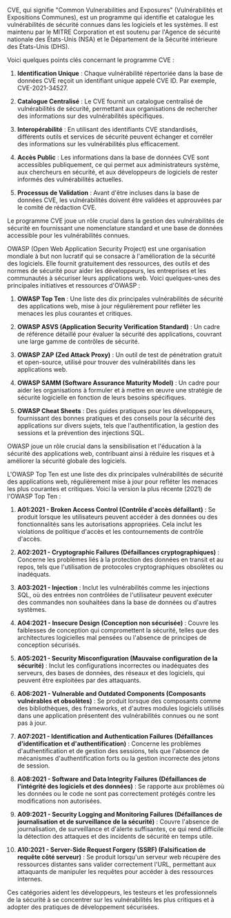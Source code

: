 CVE, qui signifie "Common Vulnerabilities and Exposures" (Vulnérabilités et Expositions Communes), est un programme qui identifie et catalogue les vulnérabilités de sécurité connues dans les logiciels et les systèmes. Il est maintenu par le MITRE Corporation et est soutenu par l'Agence de sécurité nationale des États-Unis (NSA) et le Département de la Sécurité intérieure des États-Unis (DHS).

Voici quelques points clés concernant le programme CVE :

1. **Identification Unique** : Chaque vulnérabilité répertoriée dans la base de données CVE reçoit un identifiant unique appelé CVE ID. Par exemple, CVE-2021-34527.
   
2. **Catalogue Centralisé** : Le CVE fournit un catalogue centralisé de vulnérabilités de sécurité, permettant aux organisations de rechercher des informations sur des vulnérabilités spécifiques.
   
3. **Interopérabilité** : En utilisant des identifiants CVE standardisés, différents outils et services de sécurité peuvent échanger et corréler des informations sur les vulnérabilités plus efficacement.

4. **Accès Public** : Les informations dans la base de données CVE sont accessibles publiquement, ce qui permet aux administrateurs système, aux chercheurs en sécurité, et aux développeurs de logiciels de rester informés des vulnérabilités actuelles.

5. **Processus de Validation** : Avant d'être incluses dans la base de données CVE, les vulnérabilités doivent être validées et approuvées par le comité de rédaction CVE.

Le programme CVE joue un rôle crucial dans la gestion des vulnérabilités de sécurité en fournissant une nomenclature standard et une base de données accessible pour les vulnérabilités connues.


OWASP (Open Web Application Security Project) est une organisation mondiale à but non lucratif qui se consacre à l'amélioration de la sécurité des logiciels. Elle fournit gratuitement des ressources, des outils et des normes de sécurité pour aider les développeurs, les entreprises et les communautés à sécuriser leurs applications web. Voici quelques-unes des principales initiatives et ressources d'OWASP :

1. **OWASP Top Ten** : Une liste des dix principales vulnérabilités de sécurité des applications web, mise à jour régulièrement pour refléter les menaces les plus courantes et critiques.

2. **OWASP ASVS (Application Security Verification Standard)** : Un cadre de référence détaillé pour évaluer la sécurité des applications, couvrant une large gamme de contrôles de sécurité.

3. **OWASP ZAP (Zed Attack Proxy)** : Un outil de test de pénétration gratuit et open-source, utilisé pour trouver des vulnérabilités dans les applications web.

4. **OWASP SAMM (Software Assurance Maturity Model)** : Un cadre pour aider les organisations à formuler et à mettre en œuvre une stratégie de sécurité logicielle en fonction de leurs besoins spécifiques.

5. **OWASP Cheat Sheets** : Des guides pratiques pour les développeurs, fournissant des bonnes pratiques et des conseils pour la sécurité des applications sur divers sujets, tels que l'authentification, la gestion des sessions et la prévention des injections SQL.

OWASP joue un rôle crucial dans la sensibilisation et l'éducation à la sécurité des applications web, contribuant ainsi à réduire les risques et à améliorer la sécurité globale des logiciels.


L'OWASP Top Ten est une liste des dix principales vulnérabilités de sécurité des applications web, régulièrement mise à jour pour refléter les menaces les plus courantes et critiques. Voici la version la plus récente (2021) de l'OWASP Top Ten :

1. **A01:2021 - Broken Access Control (Contrôle d'accès défaillant)** : Se produit lorsque les utilisateurs peuvent accéder à des données ou des fonctionnalités sans les autorisations appropriées. Cela inclut les violations de politique d'accès et les contournements de contrôle d'accès.

2. **A02:2021 - Cryptographic Failures (Défaillances cryptographiques)** : Concerne les problèmes liés à la protection des données en transit et au repos, tels que l'utilisation de protocoles cryptographiques obsolètes ou inadéquats.

3. **A03:2021 - Injection** : Inclut les vulnérabilités comme les injections SQL, où des entrées non contrôlées de l'utilisateur peuvent exécuter des commandes non souhaitées dans la base de données ou d'autres systèmes.

4. **A04:2021 - Insecure Design (Conception non sécurisée)** : Couvre les faiblesses de conception qui compromettent la sécurité, telles que des architectures logicielles mal pensées ou l'absence de principes de conception sécurisés.

5. **A05:2021 - Security Misconfiguration (Mauvaise configuration de la sécurité)** : Inclut les configurations incorrectes ou inadéquates des serveurs, des bases de données, des réseaux et des logiciels, qui peuvent être exploitées par des attaquants.

6. **A06:2021 - Vulnerable and Outdated Components (Composants vulnérables et obsolètes)** : Se produit lorsque des composants comme des bibliothèques, des frameworks, et d'autres modules logiciels utilisés dans une application présentent des vulnérabilités connues ou ne sont pas à jour.

7. **A07:2021 - Identification and Authentication Failures (Défaillances d'identification et d'authentification)** : Concerne les problèmes d'authentification et de gestion des sessions, tels que l'absence de mécanismes d'authentification forts ou la gestion incorrecte des jetons de session.

8. **A08:2021 - Software and Data Integrity Failures (Défaillances de l'intégrité des logiciels et des données)** : Se rapporte aux problèmes où les données ou le code ne sont pas correctement protégés contre les modifications non autorisées.

9. **A09:2021 - Security Logging and Monitoring Failures (Défaillances de journalisation et de surveillance de la sécurité)** : Couvre l'absence de journalisation, de surveillance et d'alerte suffisantes, ce qui rend difficile la détection des attaques et des incidents de sécurité en temps utile.

10. **A10:2021 - Server-Side Request Forgery (SSRF) (Falsification de requête côté serveur)** : Se produit lorsqu'un serveur web récupère des ressources distantes sans valider correctement l'URL, permettant aux attaquants de manipuler les requêtes pour accéder à des ressources internes.

Ces catégories aident les développeurs, les testeurs et les professionnels de la sécurité à se concentrer sur les vulnérabilités les plus critiques et à adopter des pratiques de développement sécurisées.